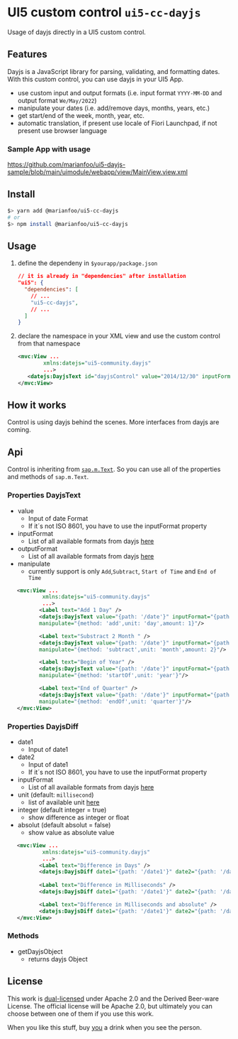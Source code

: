 # UI5 custom control `ui5-cc-dayjs`

Usage of dayjs directly in a UI5 custom control.

## Features

Dayjs is a JavaScript library for parsing, validating, and formatting dates.  
With this custom control, you can use dayjs in your UI5 App.
 * use custom input and output formats (i.e. input format `YYYY-MM-DD` and output format `We/May/2022`)
 * manipulate your dates (i.e. add/remove days, months, years, etc.)
 * get start/end of the week, month, year, etc.
 * automatic translation, if present use locale of Fiori Launchpad, if not present use browser language

### Sample App with usage

https://github.com/marianfoo/ui5-dayjs-sample/blob/main/uimodule/webapp/view/MainView.view.xml

## Install

```bash
$> yarn add @marianfoo/ui5-cc-dayjs
# or
$> npm install @marianfoo/ui5-cc-dayjs
```

## Usage

1. define the dependeny in `$yourapp/package.json`

   ```json
   // it is already in "dependencies" after installation
   "ui5": {
     "dependencies": [
       // ...
       "ui5-cc-dayjs",
       // ...
     ]
   }
   ```

2. declare the namespace in your XML view and use the custom control from that namespace

   ```xml
   <mvc:View ... 
           xmlns:datejs="ui5-community.dayjs"
           ...>
      <datejs:DayjsText id="dayjsControl" value="2014/12/30" inputFormat="yyyy/MM/dd" outputFormat="dd.MM.YYYY"/>
   </mvc:View>
   ```

## How it works

Control is using dayjs behind the scenes.
More interfaces from dayjs are coming.

## Api

Control is inheriting from [`sap.m.Text`](https://ui5.sap.com/#/api/sap.m.Text). So you can use all of the properties and methods of `sap.m.Text`.

### Properties DayjsText
 - value
   - Input of date Format
   - If it´s not ISO 8601, you have to use the inputFormat property
 - inputFormat
   - List of all available formats from dayjs [here](https://day.js.org/docs/en/parse/string-format)
 - outputFormat
   - List of all available formats from dayjs [here](https://day.js.org/docs/en/parse/string-format)
 - manipulate
   - currently support is only `Add`,`Subtract`, `Start of Time` and `End of Time`
```xml
   <mvc:View ... 
           xmlns:datejs="ui5-community.dayjs"
           ...>
          <Label text="Add 1 Day" />
          <datejs:DayjsText value="{path: '/date'}" inputFormat="{path: '/inputFormat'}" outputFormat="{path: '/outputFormat'}"
          manipulate="{method: 'add',unit: 'day',amount: 1}"/>

          <Label text="Substract 2 Month " />
          <datejs:DayjsText value="{path: '/date'}" inputFormat="{path: '/inputFormat'}" outputFormat="{path: '/outputFormat'}"
          manipulate="{method: 'subtract',unit: 'month',amount: 2}"/>

          <Label text="Begin of Year" />
          <datejs:DayjsText value="{path: '/date'}" inputFormat="{path: '/inputFormat'}" outputFormat="{path: '/outputFormat'}"
          manipulate="{method: 'startOf',unit: 'year'}"/>

          <Label text="End of Quarter" />
          <datejs:DayjsText value="{path: '/date'}" inputFormat="{path: '/inputFormat'}" outputFormat="{path: '/outputFormat'}"
          manipulate="{method: 'endOf',unit: 'quarter'}"/>
   </mvc:View>
   ```

### Properties DayjsDiff
 - date1
   - Input of date1
 - date2
   - Input of date1
   - If it´s not ISO 8601, you have to use the inputFormat property
 - inputFormat
   - List of all available formats from dayjs [here](https://day.js.org/docs/en/parse/string-format)
 - unit (default: `millisecond`)
   - list of available unit [here](https://day.js.org/docs/en/display/difference#list-of-all-available-units)
 - integer (default integer = true)
   - show difference as integer or float
 - absolut (default absolut = false)
   - show value as absolute value
```xml
   <mvc:View ... 
           xmlns:datejs="ui5-community.dayjs"
           ...>
          <Label text="Difference in Days" />
          <datejs:DayjsDiff date1="{path: '/date1'}" date2="{path: '/date2'}" inputFormat="{path: '/inputFormat'}" unit="day" integer="false"/>
          
          <Label text="Difference in Milliseconds" />
          <datejs:DayjsDiff date1="{path: '/date1'}" date2="{path: '/date2'}" inputFormat="{path: '/inputFormat'}"/>

          <Label text="Difference in Milliseconds and absolute" />
          <datejs:DayjsDiff date1="{path: '/date1'}" date2="{path: '/date2'}" inputFormat="{path: '/inputFormat'}" absolute="true"/>
   </mvc:View>
   ```
### Methods

- getDayjsObject
  - returns dayjs Object

## License

This work is [dual-licensed](./LICENSE) under Apache 2.0 and the Derived Beer-ware License. The official license will be Apache 2.0, but ultimately you can choose between one of them if you use this work.

When you like this stuff, buy [you](https://you) a drink when you see the person.
